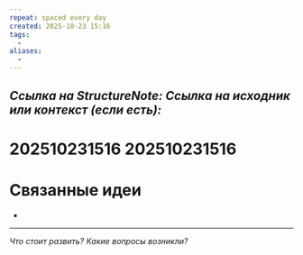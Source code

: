 ```yaml
---
repeat: spaced every day
created: 2025-10-23 15:16
tags:
  - 
aliases:
  - 
---
```

*Ссылка на StructureNote:*
*Ссылка на исходник или контекст (если есть):*
-

# 202510231516 202510231516

# Связанные идеи

- 

---

*Что стоит развить? Какие вопросы возникли?*
